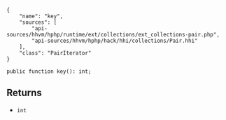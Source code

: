 ``` yamlmeta
{
    "name": "key",
    "sources": [
        "api-sources/hhvm/hphp/runtime/ext/collections/ext_collections-pair.php",
        "api-sources/hhvm/hphp/hack/hhi/collections/Pair.hhi"
    ],
    "class": "PairIterator"
}
```




``` Hack
public function key(): int;
```




## Returns




+ ` int `
<!-- HHAPIDOC -->

